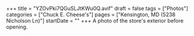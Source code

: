 +++
title = "YZOvPki7QGuSLJtKWu0Q.avif"
draft = false
tags = ["Photos"]
categories = ["Chuck E. Cheese's"]
pages = ["Kensington, MD (5238 Nicholson Ln)"]
startDate = ""
+++
A photo of the store's exterior before opening.
